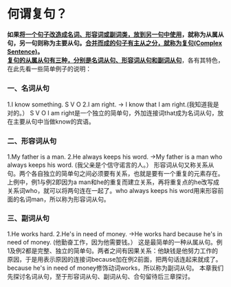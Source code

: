 # 何谓复句？

<b>如果<u>将一个句子改造成名词、形容词或副词类，放到另一句中使用</u>，就称为**从属从句**，另一句则称为**主要从句**。<u>合并而成的句子有主从之分，就称为**复句(Complex Sentence)**</u>。</b>  
<b><u>复句的从属从句有三种，分别是**名词从句**、**形容词从句**和**副词从句**</u></b>，各有其特色，在此先看一些简单例子的说明：

### 一、名词从句


1.I know something.
S V O
2.I am right.
→ I know that I am right.(我知道我是对的。）
S V O
I am right是一个独立的简单句，外加连接词that成为名词从句，放在主要从句中当做know的宾语。

### 二、形容词从句


1.My father is a man.
2.He always keeps his word.
→My father is a man who always keeps his word.
(我父亲是个信守诺言的人。）
形容词从句又称关系从句。两个各自独立的简单句之间必须要有关系，也就是要有一个重复的元素存在。上例中，例1与例2即因为a man和he的重复而建立关系，再将重复点的he改写成关系词who，就可以将两句连在一起了。who always keeps his word用来形容前面的名词man，所以称为形容词从句。

### 三、副词从句


1.He works hard.
2.He's in need of money.
→He works hard because he's in need of money.
(他勤奋工作，因为他需要钱。）
这是最简单的一种从属从句。例1及例2都是完整、独立的简单句。两者之间有因果关系：他缺钱是他努力工作的原因，于是用表示原因的连接词because加在例2前面，把两句话连起来就成了。because he's in need of money修饰动词works，所以称为副词从句。
本章我们先探讨名词从句，至于形容词从句、副词从句、合句留待后三章探讨。